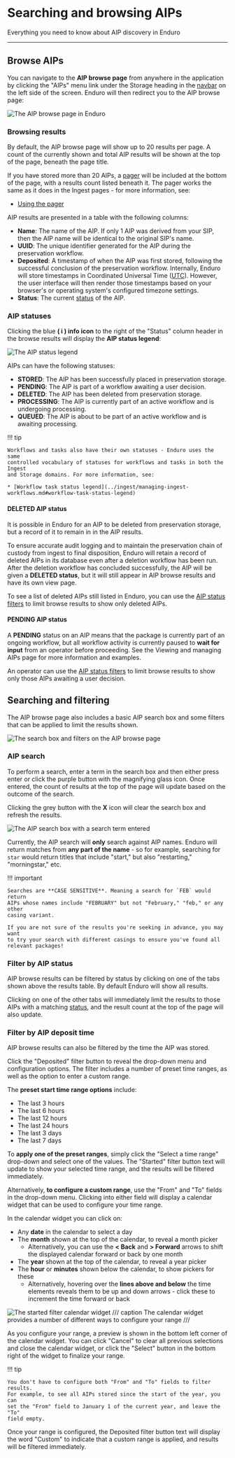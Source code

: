 # Searching and browsing AIPs

Everything you need to know about AIP discovery in Enduro

-----

## Browse AIPs

You can navigate to the **AIP browse page** from anywhere in the application by
clicking the "AIPs" menu link under the Storage heading in the [navbar] on the
left side of the screen. Enduro will then redirect you to the AIP browse page:

![The AIP browse page in Enduro](../screenshots/aip-browse.png)

### Browsing results

By default, the AIP browse page will show up to 20 results per page. A count of
the currently shown and total AIP results will be shown at the top of the page,
beneath the page title.

If you have stored more than 20 AIPs, a [pager] will be included at the
bottom of the page, with a results count listed beneath it. The pager works the
same as it does in the Ingest pages - for more information, see:

* [Using the pager][pager]

AIP results are presented in a table with the following columns:

* **Name**: The name of the AIP. If only 1 AIP was derived from your SIP, then
  the AIP name will be identical to the original SIP's name.
* **UUID**: The unique identifier generated for the AIP during the preservation
  workflow.
* **Deposited**: A timestamp of when the AIP was first stored, following the
  successful conclusion of the preservation workflow. Internally, Enduro will
  store timestamps in Coordinated Universal Time ([UTC]). However, the user
  interface will then render those timestamps based on your browser's or
  operating system's configured timezone settings.
* **Status**: The current [status](#aip-statuses) of the AIP.

### AIP statuses

Clicking the blue **( i ) info icon** to the right of the "Status" column header
in the browse results will display the **AIP status legend**:

![The AIP status legend](../screenshots/aip-status-legend.png)

AIPs can have the following statuses:

* **STORED**: The AIP has been successfully placed in preservation storage.
* **PENDING**: The AIP is part of a workflow awaiting a user decision.
* **DELETED**: The AIP has been deleted from preservation storage.
* **PROCESSING**: The AIP is currently part of an active workflow and is
  undergoing processing.
* **QUEUED**: The AIP is about to be part of an active workflow and is awaiting
  processing.

!!! tip

    Workflows and tasks also have their own statuses - Enduro uses the same
    controlled vocabulary of statuses for workflows and tasks in both the Ingest
    and Storage domains. For more information, see:

    * [Workflow task status legend](../ingest/managing-ingest-workflows.md#workflow-task-status-legend)

#### DELETED AIP status

It is possible in Enduro for an AIP to be deleted from preservation storage, but
a record of it to remain in in the AIP results.

To ensure accurate audit logging and to maintain the preservation chain of
custody from ingest to final disposition, Enduro will retain a record of deleted
AIPs in its database even after a deletion workflow has been run. After the
deletion workflow has concluded successfully, the AIP will be given a **DELETED
status**, but it will still appear in AIP browse results and have its own view
page.

To see a list of deleted AIPs still listed in Enduro, you can use the
[AIP status filters](#filter-by-aip-status) to limit browse results to show only
deleted AIPs.

#### PENDING AIP status

A **PENDING** status on an AIP means that the package is currently part of an
ongoing workflow, but all workflow activity is currently paused to **wait for
input** from an operator before proceeding. See the Viewing and managing AIPs
page for more information and examples.

An operator can use the [AIP status filters](#filter-by-aip-status) to limit
browse results to show only those AIPs awaiting a user decision.

## Searching and filtering

The AIP browse page also includes a basic AIP search box and some filters that
can be applied to limit the results shown.

![The search box and filters on the AIP browse page](../screenshots/aip-search-filters.png)

### AIP search

To perform a search, enter a term in the search box and then either press enter
or click the purple button with the magnifying glass icon. Once entered, the
count of results at the top of the page will update based on the outcome of the
search.

Clicking the grey button with the **X** icon will clear the search box and
refresh the results.

![The AIP search box with a search term entered](../screenshots/aip-search.png)

Currently, the AIP search will **only** search against AIP names. Enduro will
return matches from **any part of the name** - so for example, searching for
`star` would return titles that include "start," but also "restarting,"
"morningstar," etc.

!!! important

    Searches are **CASE SENSITIVE**. Meaning a search for `FEB` would return
    AIPs whose names include "FEBRUARY" but not "February," "feb," or any other
    casing variant.

    If you are not sure of the results you're seeking in advance, you may want
    to try your search with different casings to ensure you've found all
    relevant packages!

### Filter by AIP status

AIP browse results can be filtered by status by clicking on one of the tabs
shown above the results table. By default Enduro will show all results.

Clicking on one of the other tabs will immediately limit the results to those
AIPs with a matching [status](#aip-statuses), and the result count at the top
of the page will also update.

### Filter by AIP deposit time

AIP browse results can also be filtered by the time the AIP was stored.

Click the "Deposited" filter button to reveal the drop-down menu and
configuration options. The filter includes a number of preset time ranges, as
well as the option to enter a custom range.

The **preset start time range options** include:

* The last 3 hours
* The last 6 hours
* The last 12 hours
* The last 24 hours
* The last 3 days
* The last 7 days

To **apply one of the preset ranges**, simply click the "Select a time range"
drop-down and select one of the values. The "Started" filter button text will
update to show your selected time range, and the results will be filtered
immediately.

Alternatively, **to configure a custom range**, use the "From" and "To" fields
in the drop-down menu. Clicking into either field will display a calendar widget
that can be used to configure your time range.

In the calendar widget you can click on:

* Any **date** in the calendar to select a day
* The **month** shown at the top of the calendar, to reveal a month picker
    * Alternatively, you can use the **< Back** and **> Forward** arrows to
      shift the displayed calendar forward or back by one month
* The **year** shown at the top of the calendar, to reveal a year picker
* The **hour** or **minutes** shown below the calendar, to show pickers for
  these
    * Alternatively, hovering over the **lines above and below** the time
      elements reveals them to be up and down arrows - click these to increment
      the time forward or back

![The started filter calendar widget](../screenshots/started-filter-calendar-widget.png)
/// caption
The calendar widget provides a number of different ways to configure your range
///

As you configure your range, a preview is shown in the bottom left corner of the
calendar widget. You can click "Cancel" to clear all previous selections and
close the calendar widget, or click the "Select" button in the bottom right of
the widget to finalize your range.

!!! tip

    You don't have to configure both "From" and "To" fields to filter results.
    For example, to see all AIPs stored since the start of the year, you can
    set the "From" field to January 1 of the current year, and leave the "To"
    field empty.

Once your range is configured, the Deposited filter button text will display the
word "Custom" to indicate that a custom range is applied, and results will be
filtered immediately.

[navbar]: ../overview.md#navigation
[pager]: ../ingest/search-browse.md#using-the-pager
[UTC]: https://en.wikipedia.org/wiki/Coordinated_Universal_Time

